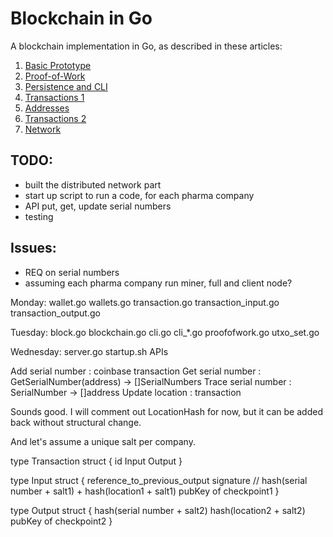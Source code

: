 # Blockchain in Go

A blockchain implementation in Go, as described in these articles:

1. [Basic Prototype](https://jeiwan.cc/posts/building-blockchain-in-go-part-1/)
2. [Proof-of-Work](https://jeiwan.cc/posts/building-blockchain-in-go-part-2/)
3. [Persistence and CLI](https://jeiwan.cc/posts/building-blockchain-in-go-part-3/)
4. [Transactions 1](https://jeiwan.cc/posts/building-blockchain-in-go-part-4/)
5. [Addresses](https://jeiwan.cc/posts/building-blockchain-in-go-part-5/)
6. [Transactions 2](https://jeiwan.cc/posts/building-blockchain-in-go-part-6/)
7. [Network](https://jeiwan.cc/posts/building-blockchain-in-go-part-7/)


## TODO:
- built the distributed network part
- start up script to run a code, for each pharma company
- API put, get, update serial numbers
- testing

## Issues:
- REQ on serial numbers
- assuming each pharma company run miner, full and client node?


Monday:
wallet.go
wallets.go
transaction.go
transaction_input.go
transaction_output.go

Tuesday:
block.go
blockchain.go
cli.go
cli_*.go
proofofwork.go
utxo_set.go

Wednesday:
server.go
startup.sh
APIs


Add serial number : coinbase transaction
Get serial number : GetSerialNumber(address) -> []SerialNumbers
Trace serial number : SerialNumber -> []address
Update location : transaction

Sounds good. I will comment out LocationHash for now, but it can be added back without structural change.

And let's assume a unique salt per company. 

type Transaction struct {
    id
    Input
    Output
}

type Input struct {
    reference_to_previous_output
    signature
    // hash(serial number + salt1) + hash(location1 + salt1)
    pubKey of checkpoint1
}

type Output struct {
    hash(serial number + salt2)
    hash(location2 + salt2)
    pubKey of checkpoint2
}



















